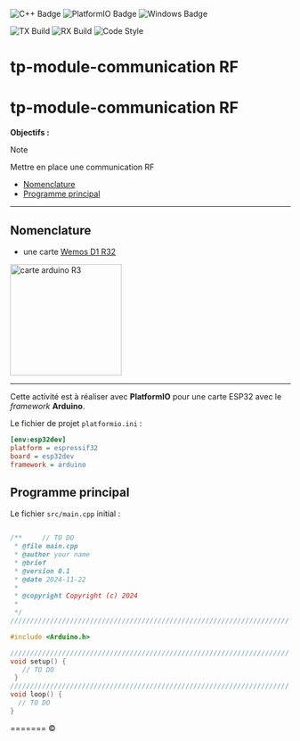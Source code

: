 ![C++ Badge](https://img.shields.io/badge/C%2B%2B-00599C?logo=cplusplus&logoColor=fff&style=plastic)
![PlatformIO Badge](https://img.shields.io/badge/build%20with-PlatformIO-orange?logo=platformio&logoColor=white&style=plastic)
![Windows Badge](https://img.shields.io/badge/Windows-0078D6?logo=windows&logoColor=white&style=plastic)

<!-- Badges de statut de compilation -->
![TX Build](https://img.shields.io/github/actions/workflow/status/ThomasHni/communication-RF/platformio.yml?branch=main&label=📡%20TX%20Build&logo=platformio&logoColor=white&style=plastic)
![RX Build](https://img.shields.io/github/actions/workflow/status/ThomasHni/communication-RF/platformio.yml?branch=main&label=📡%20RX%20Build&logo=platformio&logoColor=white&style=plastic)
![Code Style](https://img.shields.io/github/actions/workflow/status/ThomasHni/communication-RF/clang-format.yml?branch=main&label=🧹%20Code%20Style&logo=formatjs&logoColor=white&style=plastic)

# tp-module-communication RF

# tp-module-communication RF

**Objectifs :**



> [!NOTE]  
> Mettre en place une communication RF

- [Nomenclature](#nomenclature)
- [Programme principal](#programme-principal)

---

## Nomenclature

- une carte [Wemos D1 R32](https://www.az-delivery.de/fr/products/esp32-d1-r32-board)
  
<img src="./images/AzD1R32.jpg" height="200" width="200" alt="carte arduino R3">

---

Cette activité est à réaliser avec **PlatformIO** pour une carte ESP32 avec le _framework_ **Arduino**.

Le fichier de projet `platformio.ini` :

```ini
[env:esp32dev]
platform = espressif32
board = esp32dev
framework = arduino
```

## Programme principal

Le fichier `src/main.cpp` initial :

```cpp

/**     // TO DO
 * @file main.cpp
 * @author your name
 * @brief 
 * @version 0.1
 * @date 2024-11-22
 * 
 * @copyright Copyright (c) 2024
 * 
 */
//////////////////////////////////////////////////////////////////////

#include <Arduino.h>

//////////////////////////////////////////////////////////////////////
void setup() {
   // TO DO
 }
//////////////////////////////////////////////////////////////////////
void loop() {
  // TO DO
}

```
=======
&copy;
